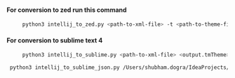  #### For conversion to zed run this command
```bash
     python3 intellij_to_zed.py <path-to-xml-file> -t <path-to-theme-file> -o <output-zed.json>
```


#### For conversion to sublime text 4
```bash
     python3 intellij_to_sublime.py <path-to-xml-file> <output.tmTheme>
```


```bash
 python3 intellij_to_sublime_json.py /Users/shubham.dogra/IdeaProjects/Dark-Themes/src/main/resources/themes/everforestLight.xml ./everforest-light.sublime-color-scheme 
```